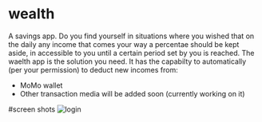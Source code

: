 # wealth
A savings app.
Do you find yourself in situations where you wished that on the daily any income that comes your way a percentae should be kept aside,
in accessible to you until a certain period set by you is reached.
The waelth app is the solution you need.
It has the capabilty to automatically (per your permission) to deduct new incomes from:
- MoMo wallet
- Other transaction media will be added soon (currently working on it)

#screen shots
![login](wealth/screenshots/login.jpg)
